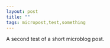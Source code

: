 ```yaml
---
layout: post
title: ""
tags: micropost,test,something
---
```


A second test of a short microblog post.
